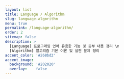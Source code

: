 ```yaml
---
layout: list
title: Language / Algorithm
slug: language-algorithm
menu: true
permalink: /language-algorithm/
order: 2
sitemap: false
description: >
  [Language] 프로그래밍 언어 유용한 기능 및 공부 내용 정리 \n
  [Algorithm] 알고리즘 기본 이론 및 실전 문제 정리
accent_color: '#268bd2'
accent_image:
  background: '#202020'
  overlay:    false
---
```

